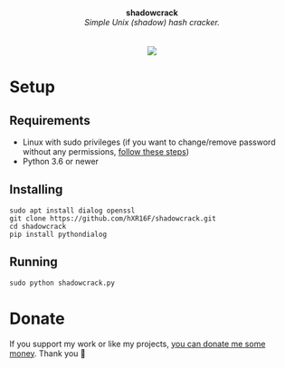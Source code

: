 <p align="center">
	<br>
	<b>shadowcrack</b>
	<br>
 	<i>Simple Unix (shadow) hash cracker.</i>
	<br><br><br>
  <a href="https://asciinema.org/a/Oij7WpNdmiW1G1Om2YUwLAND8" target="_blank"><img src="https://asciinema.org/a/Oij7WpNdmiW1G1Om2YUwLAND8.svg" /></a>
</p>

# Setup
## Requirements
* Linux with sudo privileges (if you want to change/remove password without any permissions, <a href="https://askubuntu.com/questions/24006/how-do-i-reset-a-lost-administrative-password">follow these steps</a>)
* Python 3.6 or newer

## Installing
```
sudo apt install dialog openssl
git clone https://github.com/hXR16F/shadowcrack.git
cd shadowcrack
pip install pythondialog
```

## Running
```
sudo python shadowcrack.py
```

# Donate
If you support my work or like my projects, [you can donate me some money](https://github.com/hXR16F/donate/blob/master/README.md). Thank you 💙
